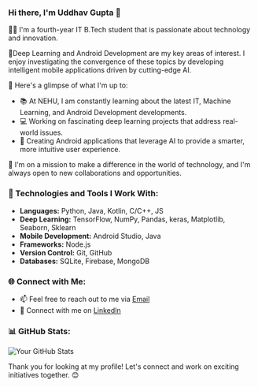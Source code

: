 ### Hi there, I'm Uddhav Gupta 👋

👨‍🎓 I'm a fourth-year IT B.Tech student that is passionate about technology and innovation.

🧠Deep Learning and Android Development are my key areas of interest. I enjoy investigating the convergence of these topics by developing intelligent mobile applications driven by cutting-edge AI.

🌟 Here's a glimpse of what I'm up to:

- 📚 At NEHU, I am constantly learning about the latest IT, Machine Learning, and Android Development developments.
- 💻 Working on fascinating deep learning projects that address real-world issues.
- 📱 Creating Android applications that leverage AI to provide a smarter, more intuitive user experience.

🚀 I'm on a mission to make a difference in the world of technology, and I'm always open to new collaborations and opportunities.

### 🔧 Technologies and Tools I Work With:

- **Languages:** Python, Java, Kotlin, C/C++, JS
- **Deep Learning:** TensorFlow, NumPy, Pandas, keras, Matplotlib, Seaborn, Sklearn
- **Mobile Development:** Android Studio, Java
- **Frameworks:** Node.js
- **Version Control:** Git, GitHub
- **Databases:** SQLite, Firebase, MongoDB

### 🌐 Connect with Me:

- 📫 Feel free to reach out to me via [Email](mailto:uddhavguptaa@gmail.com)
- 💼 Connect with me on [LinkedIn](https://www.linkedin.com/in/uddhav01/)


### 📊 GitHub Stats:

![Your GitHub Stats](https://github-readme-stats.vercel.app/api?username=ug932123&show_icons=true&theme=light)

Thank you for looking at my profile! Let's connect and work on exciting initiatives together. 😊
